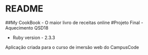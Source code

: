# README

##My CookBook - O maior livro de receitas online
#Projeto Final - Aquecimento QSD18

* Ruby version - 2.3.3

Aplicação criada para o curso de imersão web do CampusCode
